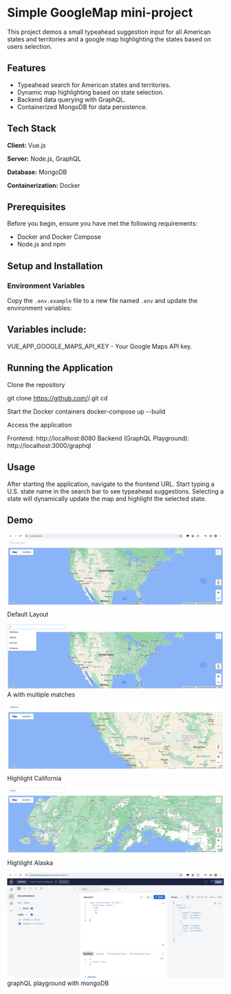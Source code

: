 # Simple GoogleMap mini-project

This project demos a small typeahead suggestion input for all American states and territories and a google map highlighting the states based on users selection. 

## Features

- Typeahead search for American states and territories.
- Dynamic map highlighting based on state selection.
- Backend data querying with GraphQL.
- Containerized MongoDB for data persistence.

## Tech Stack

**Client:** Vue.js

**Server:** Node.js, GraphQL

**Database:** MongoDB

**Containerization:** Docker

## Prerequisites

Before you begin, ensure you have met the following requirements:

- Docker and Docker Compose
- Node.js and npm

## Setup and Installation

### Environment Variables

Copy the `.env.example` file to a new file named `.env` and update the environment variables:


## Variables include:

VUE_APP_GOOGLE_MAPS_API_KEY - Your Google Maps API key.

## Running the Application
Clone the repository

git clone https://github.com/<your-github-username>/<repository-name>.git
cd <repository-name>

Start the Docker containers
docker-compose up --build

Access the application

Frontend: http://localhost:8080
Backend (GraphQL Playground): http://localhost:3000/graphql

## Usage
After starting the application, navigate to the frontend URL. Start typing a U.S. state name in the search bar to see typeahead suggestions. Selecting a state will dynamically update the map and highlight the selected state.

## Demo

![Default Layout](img/default.png)
Default Layout

![a with multiple matches](img/a.png)
A with multiple matches

![California](img/CA.png)
Highlight California

![Highlight](img/highlight.png)
Highlight Alaska

![graphQL playground with mongoDB](img/graphQL.png)
graphQL playground with mongoDB





